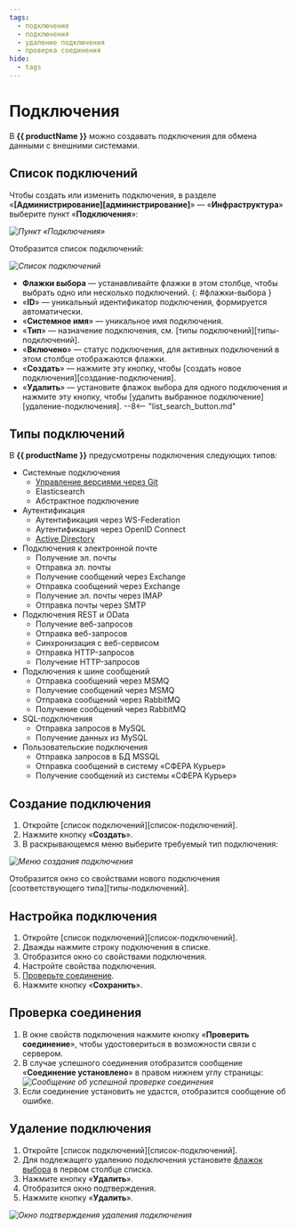 ```yaml
---
tags:
  - подключение
  - подключения
  - удаление подключения
  - проверка соединения
hide:
  - tags
---
```


# Подключения

В **{{ productName }}** можно создавать подключения для обмена данными с внешними системами.

## Список подключений

Чтобы создать или изменить подключения, в разделе «**[Администрирование][администрирование]**» — «**Инфраструктура**» выберите пункт «**Подключения**»:

*![Пункт «Подключения»](connections_button.png)*

Отобразится список подключений:

*![Список подключений](connection_list.png)*

* **Флажки выбора** — устанавливайте флажки в этом столбце, чтобы выбрать одно или несколько подключений.
{: #флажки-выбора }
* «**ID**» — уникальный идентификатор подключения, формируется автоматически.
* «**Системное имя**» — уникальное имя подключения.
* «**Тип**» — назначение подключения, см. [типы подключений][типы-подключений].
* «**Включено**» — статус подключения, для активных подключений в этом столбце отображаются флажки.
* «**Создать**» — нажмите эту кнопку, чтобы [создать новое подключения][создание-подключения].
* «**Удалить**» — установите флажок выбора для одного подключения и нажмите эту кнопку, чтобы [удалить выбранное подключение][удаление-подключения].
--8<-- "list_search_button.md"

## Типы подключений

В **{{ productName }}** предусмотрены подключения следующих типов:

* Системные подключения
    - [Управление версиями через Git](git_connection.md)
    - Elasticsearch
    - Абстрактное подключение
* Аутентификация
    - Аутентификация через WS-Federation
    - Аутентификация через OpenID Connect
    - [Active Directory](ad_connection.md)
* Подключения к электронной почте
    - Получение эл. почты
    - Отправка эл. почты
    - Получение сообщений через Exchange
    - Отправка сообщений через Exchange
    - Получение эл. почты через IMAP
    - Отправка почты через SMTP
* Подключения REST и OData
    - Получение веб-запросов
    - Отправка веб-запросов
    - Синхронизация с веб-сервисом
    - Отправка HTTP-запросов
    - Получение HTTP-запросов
* Подключения к шине сообщений
    - Отправка сообщений через MSMQ
    - Получение сообщений через MSMQ
    - Отправка сообщений через RabbitMQ
    - Получение сообщений через RabbitMQ
* SQL-подключения
    - Отправка запросов в MySQL
    - Получение данных из MySQL
* Пользовательские подключения
    - Отправка запросов в БД MSSQL
    - Отправка сообщений в систему «СФЕРА Курьер»
    - Получение сообщений из системы «СФЕРА Курьер»

## Создание подключения

1. Откройте [список подключений][список-подключений].
2. Нажмите кнопку «**Создать**».
3. В раскрывающемся меню выберите требуемый тип подключения:

*![Меню создания подключения](connection_creation.png)*

Отобразится окно со свойствами нового подключения [соответствующего типа][типы-подключений].

## Настройка подключения

1. Откройте [список подключений][список-подключений].
2. Дважды нажмите строку подключения в списке.
3. Отобразится окно со свойствами подключения.
4. Настройте свойства подключения.
5. [Проверьте соединение](#проверка-соединения).
6. Нажмите кнопку «**Сохранить**».

## Проверка соединения

1. В окне свойств подключения нажмите кнопку «**Проверить соединение**», чтобы удостовериться в возможности связи с сервером.
2. В случае успешного соединения отобразится сообщение «**Соединение установлено**» в правом нижнем углу страницы:
*![Сообщение об успешной проверке соединения](connection_established.png)*
3. Если соединение установить не удастся, отобразится сообщение об ошибке.

## Удаление подключения

1. Откройте [список подключений][список-подключений].
2. Для подлежащего удалению подключения установите [флажок выбора](#флажки-выбора) в первом столбце списка.
3. Нажмите кнопку «**Удалить**».
4. Отобразится окно подтверждения.
5. Нажмите кнопку «**Удалить**».

*![Окно подтверждения удаления подключения](connection_delete_confirmation.png)*

